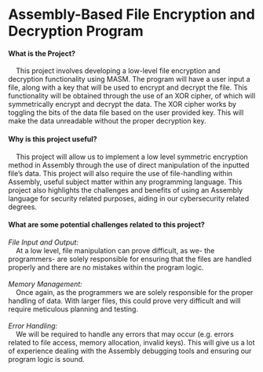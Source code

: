 # Assembly-Based File Encryption and Decryption Program
#### What is the Project?
&nbsp;&nbsp;&nbsp;&nbsp;This project involves developing a low-level file encryption and decryption functionality using MASM. The program will have a user input a file, along with a key that will be used to encrypt and decrypt the file. This functionality will be obtained through the use of an XOR cipher, of which will symmetrically encrypt and decrypt the data. The XOR cipher works by toggling the bits of the data file based on the user provided key. This will make the data unreadable without the proper decryption key.

#### Why is this project useful?
&nbsp;&nbsp;&nbsp;&nbsp;This project will allow us to implement a low level symmetric encryption method in Assembly through the use of direct manipulation of the inputted file’s data. This project will also require the use of file-handling within Assembly, useful subject matter within any programming language. This project also highlights the challenges and benefits of using an Assembly language for security related purposes, aiding in our cybersecurity related degrees. 

#### What are some potential challenges related to this project?
*File Input and Output:* <br/>
&nbsp;&nbsp;&nbsp;&nbsp;At a low level, file manipulation can prove difficult, as we- the programmers- are solely responsible for ensuring that the files are handled properly and there are no mistakes within the program logic. <br/><br/>
*Memory Management:* <br/>
&nbsp;&nbsp;&nbsp;&nbsp;Once again, as the programmers we are solely responsible for the proper handling of data. With larger files, this could prove very difficult and will require meticulous planning and testing. <br/><br/>
*Error Handling:* <br/>
&nbsp;&nbsp;&nbsp;&nbsp;We will be required to handle any errors that may occur (e.g. errors related to file access, memory allocation, invalid keys). This will give us a lot of experience dealing with the Assembly debugging tools and ensuring our program logic is sound. <br/><br/>
